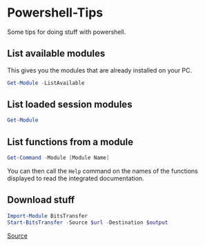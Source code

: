 # Powershell-Tips
Some tips for doing stuff with powershell.

## List available modules

This gives you the modules that are already installed on your PC.
```powershell
Get-Module -ListAvailable
```

## List loaded session modules

```powershell
Get-Module
```
## List functions from a module

```powershell
Get-Command -Module [Module Name]
```
You can then call the ```Help``` command on the names of the functions displayed to read the integrated documentation.

## Download stuff

```powershell
Import-Module BitsTransfer
Start-BitsTransfer -Source $url -Destination $output
```
[Source](https://blog.jourdant.me/post/3-ways-to-download-files-with-powershell)
